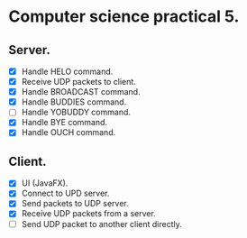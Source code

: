 # Computer science practical 5.

## Server.
 - [x] Handle HELO command.
 - [x] Receive UDP packets to client.
 - [x] Handle BROADCAST command.
 - [x] Handle BUDDIES command. 
 - [ ] Handle YOBUDDY command.
 - [x] Handle BYE command.
 - [x] Handle OUCH command.

## Client.
 - [x] UI (JavaFX).
 - [x] Connect to UPD server.
 - [x] Send packets to UDP server.
 - [x] Receive UDP packets from a server.
 - [ ] Send UDP packet to another client directly.
